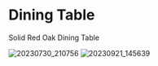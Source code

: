 # Dining Table
Solid Red Oak Dining Table

![20230730_210756](https://github.com/stephengilliland/Woodworking/assets/7454127/3635777e-d461-45e5-ae83-0abfc1959a61)
![20230921_145639](https://github.com/stephengilliland/Woodworking/assets/7454127/3d9bf97e-9ec2-49ab-aa23-a8be7ad96ea0)

